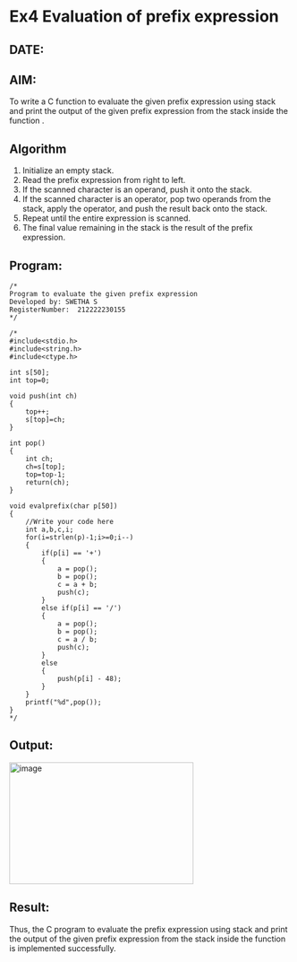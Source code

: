 # Ex4 Evaluation of prefix expression
## DATE:
## AIM:
To write a C function to evaluate the given prefix expression using stack and print the output of the given prefix expression from the stack inside the function . 

## Algorithm
1. Initialize an empty stack.
2. Read the prefix expression from right to left.
3. If the scanned character is an operand, push it onto the stack.
4. If the scanned character is an operator, pop two operands from the stack, apply the operator, and push the result back onto the stack. 
5. Repeat until the entire expression is scanned.
6. The final value remaining in the stack is the result of the prefix expression.  

## Program:
```
/*
Program to evaluate the given prefix expression
Developed by: SWETHA S
RegisterNumber:  212222230155
*/
```
```
/*
#include<stdio.h>
#include<string.h>
#include<ctype.h>

int s[50];
int top=0;

void push(int ch)
{
	top++;
	s[top]=ch;
}

int pop()
{
	int ch;
	ch=s[top];
	top=top-1;
	return(ch);
}

void evalprefix(char p[50])
{
    //Write your code here 
    int a,b,c,i;
    for(i=strlen(p)-1;i>=0;i--)
    {
        if(p[i] == '+')
        {
            a = pop();
            b = pop();
            c = a + b;
            push(c);
        }
        else if(p[i] == '/')
        {
            a = pop();
            b = pop();
            c = a / b;
            push(c);
        }
        else
        {
            push(p[i] - 48);
        }
    }
    printf("%d",pop());
}
*/
```
## Output:
<img width="329" height="217" alt="image" src="https://github.com/user-attachments/assets/9af16afd-2cb2-4da6-9cf6-39bb9727fe5b" />



## Result:
Thus, the C program to evaluate the prefix expression using stack and print the output of the given prefix expression from the stack inside the function is implemented successfully.
